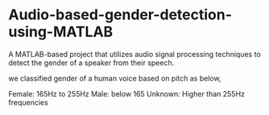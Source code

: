 # Audio-based-gender-detection-using-MATLAB
A MATLAB-based project that utilizes audio signal processing techniques to detect the gender of a speaker from their speech.

we classified gender of a human voice based on pitch as below,

Female: 165Hz to 255Hz
Male: below 165
Unknown: Higher than 255Hz frequencies
